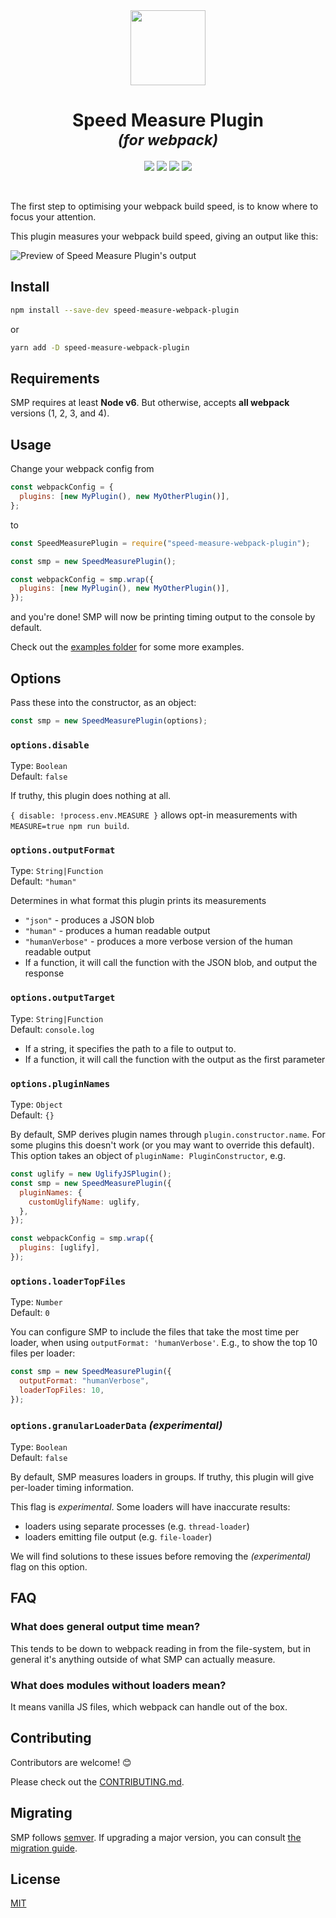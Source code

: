 <div align="center">
  <img width="120" height="120" src="https://rawgit.com/stephencookdev/speed-measure-webpack-plugin/master/logo.svg" />
  <h1>
    Speed Measure Plugin
    <div><sup><em>(for webpack)</em></sup></div>
  </h1>

<a href="https://travis-ci.org/stephencookdev/speed-measure-webpack-plugin"><img src="https://travis-ci.org/stephencookdev/speed-measure-webpack-plugin.svg?branch=master" /></a>
<a href="https://npmjs.com/package/speed-measure-webpack-plugin"><img src="https://img.shields.io/npm/dw/speed-measure-webpack-plugin.svg" /></a>
<a href="https://npmjs.com/package/speed-measure-webpack-plugin"><img src="https://img.shields.io/node/v/speed-measure-webpack-plugin.svg" /></a>
<a href="https://github.com/prettier/prettier"><img src="https://img.shields.io/badge/code_style-prettier-ff69b4.svg" /></a>

</div>
<br>

The first step to optimising your webpack build speed, is to know where to focus your attention.

This plugin measures your webpack build speed, giving an output like this:

![Preview of Speed Measure Plugin's output](preview.png)

## Install

```bash
npm install --save-dev speed-measure-webpack-plugin
```

or

```bash
yarn add -D speed-measure-webpack-plugin
```

## Requirements

SMP requires at least **Node v6**. But otherwise, accepts **all webpack** versions (1, 2, 3, and 4).

## Usage

Change your webpack config from

```javascript
const webpackConfig = {
  plugins: [new MyPlugin(), new MyOtherPlugin()],
};
```

to

```javascript
const SpeedMeasurePlugin = require("speed-measure-webpack-plugin");

const smp = new SpeedMeasurePlugin();

const webpackConfig = smp.wrap({
  plugins: [new MyPlugin(), new MyOtherPlugin()],
});
```

and you're done! SMP will now be printing timing output to the console by default.

Check out the [examples folder](/examples) for some more examples.

## Options

Pass these into the constructor, as an object:

```javascript
const smp = new SpeedMeasurePlugin(options);
```

### `options.disable`

Type: `Boolean`<br>
Default: `false`

If truthy, this plugin does nothing at all.

`{ disable: !process.env.MEASURE }` allows opt-in measurements with `MEASURE=true npm run build`.

### `options.outputFormat`

Type: `String|Function`<br>
Default: `"human"`

Determines in what format this plugin prints its measurements

- `"json"` - produces a JSON blob
- `"human"` - produces a human readable output
- `"humanVerbose"` - produces a more verbose version of the human readable output
- If a function, it will call the function with the JSON blob, and output the response

### `options.outputTarget`

Type: `String|Function`<br>
Default: `console.log`

- If a string, it specifies the path to a file to output to.
- If a function, it will call the function with the output as the first parameter

### `options.pluginNames`

Type: `Object`<br>
Default: `{}`

By default, SMP derives plugin names through `plugin.constructor.name`. For some
plugins this doesn't work (or you may want to override this default). This option
takes an object of `pluginName: PluginConstructor`, e.g.

```javascript
const uglify = new UglifyJSPlugin();
const smp = new SpeedMeasurePlugin({
  pluginNames: {
    customUglifyName: uglify,
  },
});

const webpackConfig = smp.wrap({
  plugins: [uglify],
});
```

### `options.loaderTopFiles`

Type: `Number`<br>
Default: `0`

You can configure SMP to include the files that take the most time per loader, when using `outputFormat: 'humanVerbose'`. E.g., to show the top 10 files per loader:

```javascript
const smp = new SpeedMeasurePlugin({
  outputFormat: "humanVerbose",
  loaderTopFiles: 10,
});
```

### `options.granularLoaderData` _(experimental)_

Type: `Boolean`<br>
Default: `false`

By default, SMP measures loaders in groups. If truthy, this plugin will give per-loader timing information.

This flag is _experimental_. Some loaders will have inaccurate results:

- loaders using separate processes (e.g. `thread-loader`)
- loaders emitting file output (e.g. `file-loader`)

We will find solutions to these issues before removing the _(experimental)_ flag on this option.

## FAQ

### What does general output time mean?

This tends to be down to webpack reading in from the file-system, but in general it's anything outside of what SMP can actually measure.

### What does modules without loaders mean?

It means vanilla JS files, which webpack can handle out of the box.

## Contributing

Contributors are welcome! 😊

Please check out the [CONTRIBUTING.md](./CONTRIBUTING.md).

## Migrating

SMP follows [semver](https://semver.org/). If upgrading a major version, you can consult [the migration guide](./migration.md).

## License

[MIT](/LICENSE)
